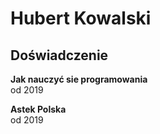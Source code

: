 # Hubert Kowalski

## Doświadczenie
**Jak nauczyć sie programowania**\
od 2019

**Astek Polska**\
od 2019
